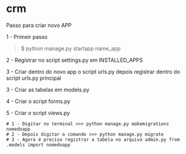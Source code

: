 # crm

Passo para criar novo APP

1 - Primeir passo
>$ python manage.py startapp name_app

2 - Registrar no script settings.py em INSTALLED_APPS

3 - Criar dentro do novo app o script urls.py depois registrar dentro do script urls.py principal

3 - Criar as tabelas em models.py

4 - Criar o script forms.py

5 - Criar o script views.py
   
    # 1 - Digitar no terminal >>> python manage.py makemigrations nomedoapp
    # 2 - Depois digitar o comando >>> python manage.py migrate
    # 3 - Agora é preciso registrar a tabela no arquivo admin.py from .models import nomedoapp

